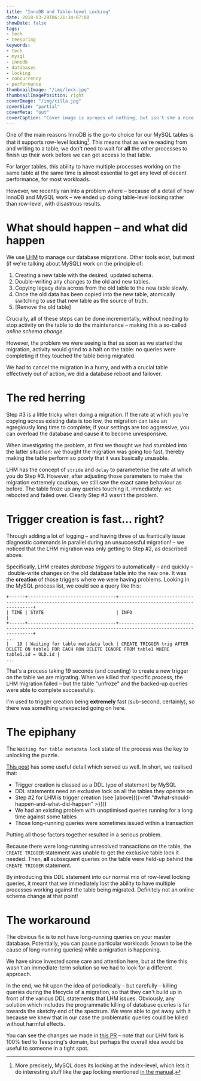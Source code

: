 ```yaml
---
title: "InnoDB and Table-level Locking"
date: 2018-03-29T06:21:34-07:00
showDate: false
tags:
- tech
- teespring
keywords:
- tech
- mysql
- innodb
- databases
- locking
- concurrency
- performance
thumbnailImage: "/img/lock.jpg"
thumbnailImagePosition: right
coverImage: "/img/cilla.jpg"
coverSize: "partial"
coverMeta: "out"
coverCaption: "Cover image is apropos of nothing, but isn't she a nice doggie?"
---
```


One of the main reasons InnoDB is the go-to choice for our MySQL tables is that it supports row-level locking[^1]. This means that as we're reading from and writing to a table, we don't need to wait for **all** the other processes to finish up their work before we can get access to that table.

For larger tables, this ability to have multiple processes working on the same table at the same time is almost essential to get any level of decent performance, for most workloads.

However, we recently ran into a problem where – because of a detail of how InnoDB and MySQL work – we ended up doing table-level locking rather than row-level, with disastrous results.

<!--more-->

# What should happen – and what did happen
We use [LHM](https://github.com/soundcloud/lhm) to manage our database migrations. Other tools exist, but most (if we're talking about MySQL) work on the principle of:

1. Creating a new table with the desired, updated schema.
1. Double-writing any changes to the old and new tables.
1. Copying legacy data across from the old table to the new table slowly.
1. Once the old data has been copied into the new table, atomically switching to use that new table as the source of truth.
1. [Remove the old table]

Crucially, all of these steps can be done incrementally, without needing to stop activity on the table to do the maintenance – making this a so-called _online schema change_.

However, the problem we were seeing is that as soon as we started the migration, activity would grind to a halt on the table: no queries were completing if they touched the table being migrated.

We had to cancel the migration in a hurry, and with a crucial table effectively out of action, we did a database reboot and failover.

# The red herring
Step #3 is a little tricky when doing a migration. If the rate at which you're copying across existing data is too low, the migration can take an egregiously long time to complete; if your settings are too aggressive, you can overload the database and cause it to become unresponsive.

When investigating the problem, at first we thought we had stumbled into the latter situation: we thought the migration was going too fast, thereby making the table perform so poorly that it was basically unusable.

LHM has the concept of `stride` and `delay` to parameterise the rate at which you do Step #3. However, after adjusting those parameters to make the migration extremely cautious, we still saw the exact same behaviour as before. The table froze up any queries touching it, immediately: we rebooted and failed over. Clearly Step #3 wasn't the problem.

# Trigger creation is fast… right?

Through adding a lot of logging – and having three of us frantically issue diagnostic commands in parallel during an unsuccessful migration! – we noticed that the LHM migration was only getting to Step #2, as described above.

Specifically, LHM creates *database triggers* to automatically – and quickly – double-write changes on the old database table into the new one. It was the **creation** of those triggers where we were having problems. Looking in the MySQL process list, we could see a query like this:

```
+------+---------------------------------+------------------------------------------------------------------------------------------------------------+
| TIME | STATE                           | INFO                                                                                                       |
+------+---------------------------------+------------------------------------------------------------------------------------------------------------+
...
|   19 | Waiting for table metadata lock | CREATE TRIGGER trig AFTER DELETE ON table1 FOR EACH ROW DELETE IGNORE FROM table1 WHERE table1.id = OLD.id |
...
```

That's a process taking 19 seconds (and counting) to create a new trigger on the table we are migrating. When we killed that specific process, the LHM migration failed – but the table "unfroze" and the backed-up queries were able to complete successfully.

I'm used to trigger creation being **extremely** fast (sub-second, certainly), so there was something unexpected going on here.

# The epiphany

The `Waiting for table metadata lock` state of the process was the key to unlocking the puzzle.

[This post](https://www.chriscalender.com/troubleshooting-waiting-for-table-metadata-lock-errors-for-both-myisam-and-innodb-tables/) has some useful detail which served us well. In short, we realised that:

* Trigger creation is classed as a DDL type of statement by MySQL
* DDL statements need an exclusive lock on all the tables they operate on
* Step #2 for LHM is trigger creation (see [above]({{<ref "#what-should-happen-and-what-did-happen" >}}))
* We had an existing problem with unoptimised queries running for a long time against some tables
* Those long-running queries were sometimes issued within a transaction

Putting all those factors together resulted in a serious problem.

Because there were long-running unresolved transactions on the table, the `CREATE TRIGGER` statement was unable to get the exclusive table lock it needed. Then, **all** subsequent queries on the table were held-up behind the `CREATE TRIGGER` statement.

By introducing this DDL statement into our normal mix of row-level locking queries, it meant that we immediately lost the ability to have multiple processes working against the table being migrated. Definitely not an online schema change at that point!

# The workaround

The obvious fix is to not have long-running queries on your master database. Potentially, you can pause particular workloads (known to be the cause of long-running queries) while a migration is happening.

We have since invested some care and attention here, but at the time this wasn't an immediate-term solution so we had to look for a different approach.

In the end, we hit upon the idea of periodically – but carefully – killing queries during the lifecycle of a migration, so that they can't build up in front of the various DDL statements that LHM issues. Obviously, any solution which includes the programmatic killing of database queries is far towards the sketchy end of the spectrum. We were able to get away with it because we knew that in our case the problematic queries could be killed without harmful effects.

You can see the changes we made in [this PR](https://github.com/teespring/lhm/pull/1) – note that our LHM fork is 100% tied to Teespring's domain, but perhaps the overall idea would be useful to someone in a tight spot.

[^1]: More precisely, MySQL does its locking at the index-level, which lets it do interesting stuff like the gap locking mentioned [in the manual](https://dev.mysql.com/doc/refman/8.0/en/innodb-locking.html).
